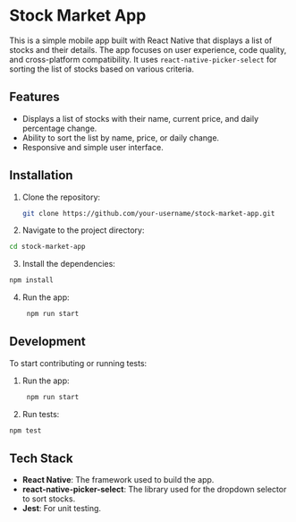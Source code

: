 # Stock Market App

This is a simple mobile app built with React Native that displays a list of stocks and their details. The app focuses on user experience, code quality, and cross-platform compatibility. It uses `react-native-picker-select` for sorting the list of stocks based on various criteria.

## Features
- Displays a list of stocks with their name, current price, and daily percentage change.
- Ability to sort the list by name, price, or daily change.
- Responsive and simple user interface.

## Installation

1. Clone the repository:

   ```bash
   git clone https://github.com/your-username/stock-market-app.git
   ```

2. Navigate to the project directory:

  ```bash
  cd stock-market-app
  ```

3. Install the dependencies:

  ```bash
  npm install
  ```

4. Run the app:
   ```bash
    npm run start
   ```

## Development

To start contributing or running tests:

1. Run the app:
   
   ```bash
    npm run start
   ```

2. Run tests:
 
  ```bash
  npm test
  ```

## Tech Stack
- **React Native**: The framework used to build the app.
- **react-native-picker-select**: The library used for the dropdown selector to sort stocks.
- **Jest**: For unit testing.
